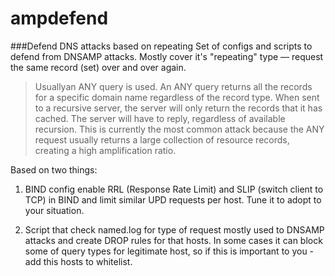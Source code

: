 ampdefend
=========

###Defend DNS attacks based on repeating
Set of configs and scripts to defend from DNSAMP attacks. Mostly cover it's "repeating" type &mdash; request the same record (set) over and over again. 

<blockquote>Usuallyan ANY query is used. An ANY query returns all the records for a specific domain name regardless of the record type. When sent to a recursive server, the server will only return the records that it has cached. The server will have to reply, regardless of available recursion. This is currently the most common attack because the ANY request usually returns a large collection of resource records, creating a high amplification ratio.</blockquote>


Based on two things:

1. BIND config enable RRL (Response Rate Limit) and SLIP (switch client to TCP) in BIND and limit similar UPD requests per host. Tune it to adopt to your situation.

2. Script that check named.log for type of request mostly used to DNSAMP attacks and create DROP rules for that hosts. In some cases it can block some of query types for legitimate host, so if this is important to you - add this hosts to whitelist.
